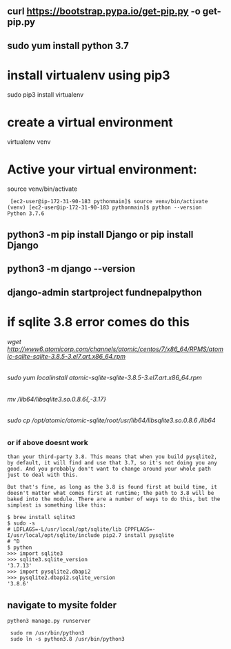 

## curl https://bootstrap.pypa.io/get-pip.py -o get-pip.py
## sudo yum install python 3.7

# install virtualenv using pip3
sudo pip3 install virtualenv 
# create a virtual environment
virtualenv venv 

# Active your virtual environment:
source venv/bin/activate

```
 [ec2-user@ip-172-31-90-183 pythonmain]$ source venv/bin/activate
(venv) [ec2-user@ip-172-31-90-183 pythonmain]$ python --version
Python 3.7.6
```

## python3 -m pip install Django or pip install Django
## python3 -m django --version



## django-admin startproject fundnepalpython

# if sqlite 3.8 error comes do this 

###### wget http://www6.atomicorp.com/channels/atomic/centos/7/x86_64/RPMS/atomic-sqlite-sqlite-3.8.5-3.el7.art.x86_64.rpm
###### sudo yum localinstall atomic-sqlite-sqlite-3.8.5-3.el7.art.x86_64.rpm
###### mv /lib64/libsqlite3.so.0.8.6{,-3.17}
###### sudo cp /opt/atomic/atomic-sqlite/root/usr/lib64/libsqlite3.so.0.8.6 /lib64

### or if above doesnt work

```
than your third-party 3.8. This means that when you build pysqlite2, by default, it will find and use that 3.7, so it's not doing you any good. And you probably don't want to change around your whole path just to deal with this.

But that's fine, as long as the 3.8 is found first at build time, it doesn't matter what comes first at runtime; the path to 3.8 will be baked into the module. There are a number of ways to do this, but the simplest is something like this:

$ brew install sqlite3
$ sudo -s
# LDFLAGS=-L/usr/local/opt/sqlite/lib CPPFLAGS=-I/usr/local/opt/sqlite/include pip2.7 install pysqlite
# ^D
$ python
>>> import sqlite3
>>> sqlite3.sqlite_version
'3.7.13'
>>> import pysqlite2.dbapi2
>>> pysqlite2.dbapi2.sqlite_version
'3.8.6'
```


## navigate to mysite folder 
```
python3 manage.py runserver
```
```
 sudo rm /usr/bin/python3
 sudo ln -s python3.8 /usr/bin/python3
```
